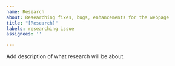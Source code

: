 ```yaml
---
name: Research
about: Researching fixes, bugs, enhancements for the webpage
title: "[Research]"
labels: researching issue
assignees: ''

---
```


Add description of what research will be about.

